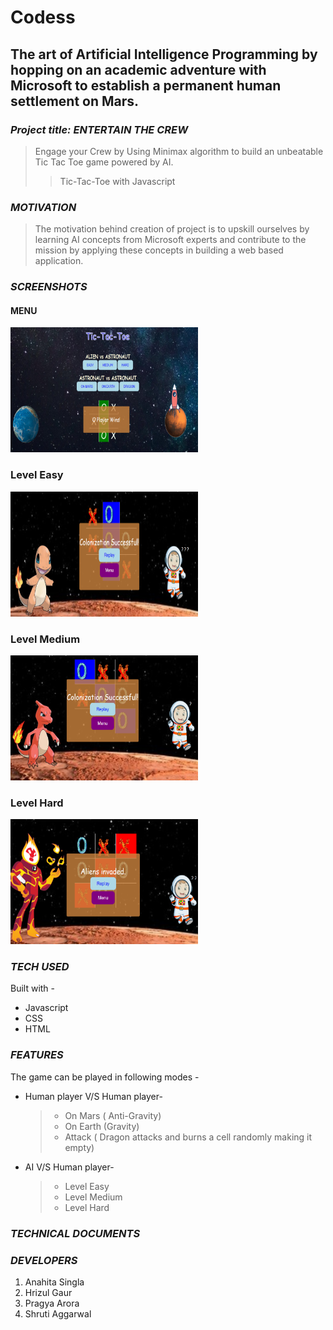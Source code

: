 # Codess

## The art of Artificial Intelligence Programming by hopping on an academic adventure with Microsoft to establish a permanent human settlement on Mars.

### *Project title: ENTERTAIN THE CREW*

>Engage your Crew by Using Minimax algorithm to build an unbeatable Tic Tac Toe game powered by AI. 
>>Tic-Tac-Toe with Javascript

### *MOTIVATION*

>The motivation behind creation of project is to upskill ourselves by learning AI concepts from Microsoft experts and contribute to the mission by applying these concepts in building a web based application.

### *SCREENSHOTS*

#### MENU

<img src="img/menu__.png" width=300 height=200>

### Level Easy

<img src="img/easy__.PNG" width=300 height=200>

### Level Medium 

<img src="img/medium__.PNG" width=300 height=200>

### Level Hard

<img src="img/hard__.PNG" width=300 height=200>

### *TECH USED*

Built with - 
 * Javascript
 * CSS
 * HTML

### *FEATURES*

The game can be played in following modes -
 * Human player V/S Human player-
     > * On Mars ( Anti-Gravity)
     > * On Earth (Gravity)
     > * Attack ( Dragon attacks and burns a cell randomly making it empty)
 * AI V/S Human player-
     > * Level Easy
     > * Level Medium
     > * Level Hard
     
 ### *TECHNICAL DOCUMENTS*
 
### *DEVELOPERS*

1. Anahita Singla 
2. Hrizul Gaur
3. Pragya Arora
4. Shruti Aggarwal



